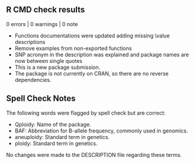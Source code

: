 ## R CMD check results

0 errors | 0 warnings | 0 note

* Functions documentations were updated adding missing \value descriptions
* Remove examples from non-exported functions
* SNP acronym in the description was explained and package names are now between single quotes
* This is a new package submission.
* The package is not currently on CRAN, so there are no reverse dependencies.

## Spell Check Notes

The following words were flagged by spell check but are correct:

- Qploidy: Name of the package.
- BAF: Abbreviation for B-allele frequency, commonly used in genomics.
- aneuploidy: Standard term in genetics.
- ploidy: Standard term in genetics.

No changes were made to the DESCRIPTION file regarding these terms.
